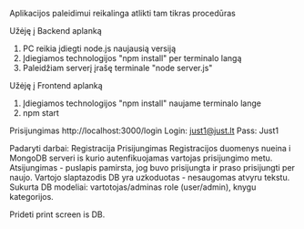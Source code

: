 Aplikacijos paleidimui reikalinga atlikti tam tikras procedūras

Užėję į Backend aplanką
1. PC reikia įdiegti node.js naujausią versiją
2. Įdiegiamos technologijos "npm install" per terminalo langą
3. Paleidžiam serverį įrašę terminale "node server.js"

Užėję į Frontend aplanką
1. Įdiegiamos technologijos "npm install" naujame terminalo lange
2. npm start

Prisijungimas http://localhost:3000/login
Login: just1@just.lt
Pass: Just1


Padaryti darbai:
Registracija
Prisijungimas
Registracijos duomenys nueina i MongoDB serveri is kurio autenfikuojamas vartojas prisijungimo metu.
Atsijungimas - puslapis pamirsta, jog buvo prisijungta ir praso prisijungti per naujo.
Vartojo slaptazodis DB yra uzkoduotas - nesaugomas atvyru tekstu.
Sukurta DB modeliai: vartotojas/adminas role (user/admin), knygu kategorijos. 

Prideti print screen is DB. 

